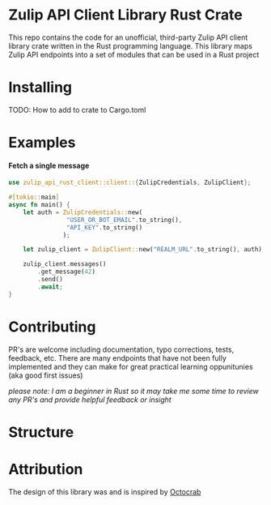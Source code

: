 # Zulip API Client Library Rust Crate

This repo contains the code for an unofficial, third-party Zulip API client library crate written in the Rust programming language. This library maps Zulip API endpoints into a set of modules that can be used in a Rust project

# Installing

TODO: How to add to crate to Cargo.toml

# Examples

#### Fetch a single message

```rust
use zulip_api_rust_client::client::{ZulipCredentials, ZulipClient};

#[tokio::main]
async fn main() {
    let auth = ZulipCredentials::new(
                "USER_OR_BOT_EMAIL".to_string(),
                "API_KEY".to_string()
               );

    let zulip_client = ZulipClient::new("REALM_URL".to_string(), auth); 

    zulip_client.messages()
        .get_message(42)
        .send()
        .await;
}
```

# Contributing

PR's are welcome including documentation, typo corrections, tests, feedback, etc. There are many endpoints that have not been fully implemented and they can make for great practical learning oppunitunies (aka good first issues)

*please note: I am a beginner in Rust so it may take me some time to review any PR's and provide helpful feedback or insight*

# Structure

# Attribution

The design of this library was and is inspired by [Octocrab](https://github.com/XAMPPRocky/octocrab)
